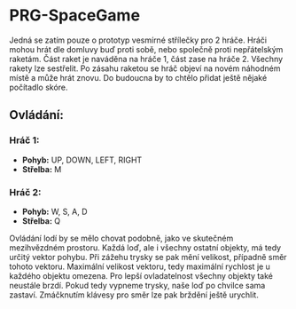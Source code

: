 # PRG-SpaceGame

Jedná se zatím pouze o prototyp vesmírné střílečky pro 2 hráče. Hráči mohou hrát dle domluvy buď proti sobě, nebo společně proti nepřátelským raketám. Část raket je naváděna na hráče 1, část zase na hráče 2. Všechny rakety lze sestřelit.
Po zásahu raketou se hráč objeví na novém náhodném místě a může hrát znovu. Do budoucna by to chtělo přidat ještě nějaké počítadlo skóre.

## Ovládání:

### Hráč 1:
* <b>Pohyb:</b> UP, DOWN, LEFT, RIGHT
* <b>Střelba:</b> M

### Hráč 2:
* <b>Pohyb:</b> W, S, A, D
* <b>Střelba:</b> Q

Ovládání lodí by se mělo chovat podobně, jako ve skutečném mezihvězdném prostoru. Každá loď, ale i všechny ostatní objekty, má tedy určitý vektor pohybu. Při zážehu trysky se pak mění velikost, případně směr tohoto vektoru. Maximální velikost vektoru, tedy maximální rychlost je u každého objektu omezena. Pro lepší ovladatelnost všechny objekty také neustále brzdí. Pokud tedy vypneme trysky, naše loď po chvilce sama zastaví. Zmáčknutím klávesy pro směr lze pak brždění ještě urychlit.